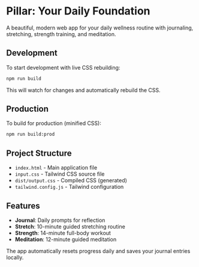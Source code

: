 # Pillar: Your Daily Foundation

A beautiful, modern web app for your daily wellness routine with journaling, stretching, strength training, and meditation.

## Development

To start development with live CSS rebuilding:

```bash
npm run build
```

This will watch for changes and automatically rebuild the CSS.

## Production

To build for production (minified CSS):

```bash
npm run build:prod
```

## Project Structure

- `index.html` - Main application file
- `input.css` - Tailwind CSS source file
- `dist/output.css` - Compiled CSS (generated)
- `tailwind.config.js` - Tailwind configuration

## Features

- **Journal**: Daily prompts for reflection
- **Stretch**: 10-minute guided stretching routine
- **Strength**: 14-minute full-body workout
- **Meditation**: 12-minute guided meditation

The app automatically resets progress daily and saves your journal entries locally. 